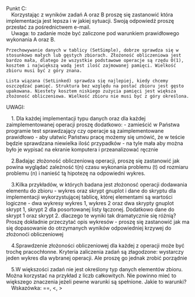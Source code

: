 Punkt C:
<br />
&emsp;Korzystając z wyników zadań A oraz B proszę się zastanowić która implementacja jest lepsza i w jakiej sytuacji. Swoją odpowiedź proszę przesłać za pośrednictwem e-mail.
<br />
&emsp;Uwaga: to zadanie może być zaliczone pod warunkiem prawidłowego wykonania A oraz B.

    Przechowywanie danych w tablicy (SetSimple), dobrze sprawdza się w stosunkowo małych lub gęstych zbiorach. Złożoność obliczeniowa jest bardzo mała, dlatego że wszystkie podstawowe operacje są rzędu O(1), kosztem i największą wadą jest ilość zajmowanej pamięci. Wielkość zbioru musi być z góry znana.

    Lista wiązana (SetLinked) sprawdza się najlepiej, kiedy chcemy oszczędzać pamięć. Struktura bez względu na postać zbioru jest gęsto upakowana. Niestety kosztem niskiego zużycia pamięci jest większa złożoność obliczeniowa. Wielkość zbioru nie musi być z góry określona.


UWAGI:

&emsp;1. Dla każdej implementacji typu danych oraz dla każdej zaimplementowanej operacji proszę dodatkowo:
        - zamieścić w Państwa programie test sprawdzający czy operacje są zaimplementowane prawidłowo
        - aby ułatwic Państwu pracę możemy się umówić, że w teście będzie sprawdzana niewielka ilość przypadków - na tyle mała aby można było je wypisać na ekranie komputera i przeanalizować ręcznie

&emsp;2.Badając złożoność obliczeniową operacji, proszę się zastanowić jak powina wyglądać zależność t(n) czasu wykonania problemu (t) od rozmiaru problemu (n) i nanieść tą hipotezę na odpowiedni wykres.

&emsp;3.Kilka przykładów, w których badana jest złożonosć operacji dodawania elementu do zbioru
        - wykres oraz skrypt gnuplot i dane do skryptu dla implementacji wykorzystującej tablicę, której elementami są wartości logiczne
        - dwa wykresy wykres 1, wykres 2 oraz dwa skrypty gnuplot skrypt 1, skrypt 2 dla posortowanej listy łączonej. Dodatkowo dane do skrypt 1 oraz skrypt 2.
            dlaczego te wyniki tak dramatycznie się różnią? Proszę dokładnie przeczytać opis wykresów
        - proszę się zastanowić jak ma się dopasowanie do otrzymanych wyników odpowiedniej krzywej do złożonoći obliczeniowej

&emsp;4.Sprawdzenie złożoności obliczeniowej dla każdej z operacji może być trochę pracochłonne. Kryteria zaliczenia zadań są złagodzone: wystarczy jeden wykres dla wybranej operacji. Ale proszę go jednak zrobić porządnie 

&emsp;5.W większości zadań nie jest określony typ danych elementów zbioru. Można korzystać na przykład z liczb całkowitych. Nie powinno mieć to większego znaczenia jeżeli pewne warunki są spełnione. Jakie to warunki?
<br />
&emsp;Wskazówka: ==, <, >
